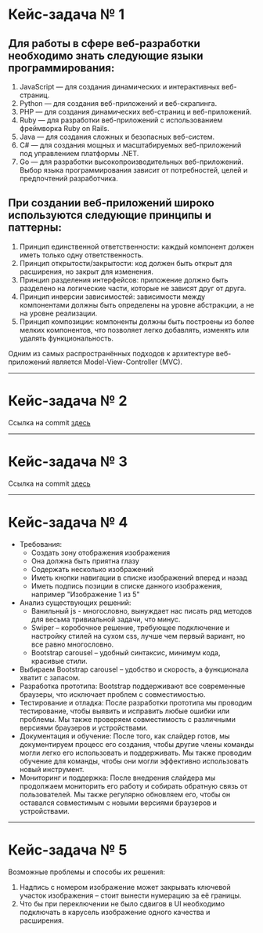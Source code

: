 #  Кейс-задача № 1
## Для работы в сфере веб-разработки необходимо знать следующие языки программирования:
1.	JavaScript — для создания динамических и интерактивных веб-страниц.
2.	Python — для создания веб-приложений и веб-скрапинга.
3.	PHP — для создания динамических веб-страниц и веб-приложений.
4.	Ruby — для разработки веб-приложений с использованием фреймворка Ruby on Rails.
5.	Java — для создания сложных и безопасных веб-систем.
6.	C# — для создания мощных и масштабируемых веб-приложений под управлением платформы .NET.
7.	Go — для разработки высокопроизводительных веб-приложений.
Выбор языка программирования зависит от потребностей, целей и предпочтений разработчика.

## При создании веб-приложений широко используются следующие принципы и паттерны:
1.	Принцип единственной ответственности: каждый компонент должен иметь только одну ответственность.
2.	Принцип открытости/закрытости: код должен быть открыт для расширения, но закрыт для изменения.
3.	Принцип разделения интерфейсов: приложение должно быть разделено на логические части, которые не зависят друг от друга.
4.	Принцип инверсии зависимостей: зависимости между компонентами должны быть определены на уровне абстракции, а не на уровне реализации.
5.	Принцип композиции: компоненты должны быть построены из более мелких компонентов, что позволяет легко добавлять, изменять или удалять функциональность.

Одним из самых распространённых подходов к архитектуре веб-приложений является Model-View-Controller (MVC).
_______________________
#  Кейс-задача № 2
Ссылка на commit [здесь](https://github.com/Fastsnai1/Education/commit/9c9e40bcb8eaebd38a369fcf8c5ad7968545d34d "преместиться на коммит")
__________________________
#  Кейс-задача № 3
Ссылка на commit [здесь](https://github.com/Fastsnai1/Education/commit/2e3144b0979df4904339769f37ea70ff7f2a9be5 "преместиться на коммит")
____________________
#  Кейс-задача № 4
- Требования:
	- Создать зону отображения изображения
	- Она должна быть приятна глазу
	- Содержать несколько изображений
	- Иметь кнопки навигации в списке изображений вперед и назад
	- Иметь подпись позиции в списке данного изображения, например "Изображение 1 из 5"
- Анализ существующих решений: 
	- Ванильный js - многословно, вынуждает нас писать ряд методов для весьма тривиальной задачи, что минус.
	- Swiper – коробочное решение, требующее подключение и настройку стилей на сухом css, лучше чем первый вариант, но все равно многословно.
	- Bootstrap carousel – удобный синтаксис, минимум кода, красивые стили.
- Выбираем Bootstrap carousel – удобство и скорость, а функционала хватит с запасом.
- Разработка прототипа: Bootstrap поддерживают все современные браузеры, что исключает проблем с совместимостью.
- Тестирование и отладка: После разработки прототипа мы проводим тестирование, чтобы выявить и исправить любые ошибки или проблемы. Мы также проверяем совместимость с различными версиями браузеров и устройствами.
- Документация и обучение: После того, как слайдер готов, мы документируем процесс его создания, чтобы другие члены команды могли легко его использовать и поддерживать. Мы также проводим обучение для команды, чтобы они могли эффективно использовать новый инструмент.
- Мониторинг и поддержка: После внедрения слайдера мы продолжаем мониторить его работу и собирать обратную связь от пользователей. Мы также регулярно обновляем его, чтобы он оставался совместимым с новыми версиями браузеров и устройствами. 
__________________________
#  Кейс-задача № 5
Возможные проблемы и способы их решения:
1.	Надпись с номером изображение может закрывать ключевой участок изображения – стоит вынести нумерацию за её границы.
2.	Что бы при переключении не было сдвигов в UI необходимо подключать в карусель изображение одного качества и расширения.

